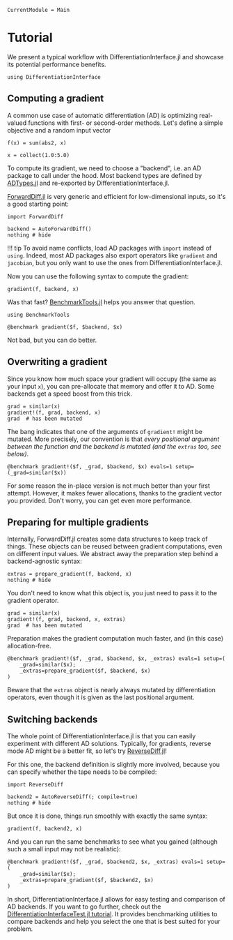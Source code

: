 ```@meta
CurrentModule = Main
```

# Tutorial

We present a typical workflow with DifferentiationInterface.jl and showcase its potential performance benefits.

```@example tuto
using DifferentiationInterface
```

## Computing a gradient

A common use case of automatic differentiation (AD) is optimizing real-valued functions with first- or second-order methods.
Let's define a simple objective and a random input vector

```@example tuto
f(x) = sum(abs2, x)

x = collect(1.0:5.0)
```

To compute its gradient, we need to choose a "backend", i.e. an AD package to call under the hood.
Most backend types are defined by [ADTypes.jl](https://github.com/SciML/ADTypes.jl) and re-exported by DifferentiationInterface.jl.

[ForwardDiff.jl](https://github.com/JuliaDiff/ForwardDiff.jl) is very generic and efficient for low-dimensional inputs, so it's a good starting point:

```@example tuto
import ForwardDiff

backend = AutoForwardDiff()
nothing # hide
```

!!! tip
    To avoid name conflicts, load AD packages with `import` instead of `using`.
    Indeed, most AD packages also export operators like `gradient` and `jacobian`, but you only want to use the ones from DifferentiationInterface.jl.

Now you can use the following syntax to compute the gradient:

```@example tuto
gradient(f, backend, x)
```

Was that fast?
[BenchmarkTools.jl](https://github.com/JuliaCI/BenchmarkTools.jl) helps you answer that question.

```@example tuto
using BenchmarkTools

@benchmark gradient($f, $backend, $x)
```

Not bad, but you can do better.

## Overwriting a gradient

Since you know how much space your gradient will occupy (the same as your input `x`), you can pre-allocate that memory and offer it to AD.
Some backends get a speed boost from this trick.

```@example tuto
grad = similar(x)
gradient!(f, grad, backend, x)
grad  # has been mutated
```

The bang indicates that one of the arguments of `gradient!` might be mutated.
More precisely, our convention is that _every positional argument between the function and the backend is mutated (and the `extras` too, see below)_.

```@example tuto
@benchmark gradient!($f, _grad, $backend, $x) evals=1 setup=(_grad=similar($x))
```

For some reason the in-place version is not much better than your first attempt.
However, it makes fewer allocations, thanks to the gradient vector you provided.
Don't worry, you can get even more performance.

## Preparing for multiple gradients

Internally, ForwardDiff.jl creates some data structures to keep track of things.
These objects can be reused between gradient computations, even on different input values.
We abstract away the preparation step behind a backend-agnostic syntax:

```@example tuto
extras = prepare_gradient(f, backend, x)
nothing # hide
```

You don't need to know what this object is, you just need to pass it to the gradient operator.

```@example tuto
grad = similar(x)
gradient!(f, grad, backend, x, extras)
grad  # has been mutated
```

Preparation makes the gradient computation much faster, and (in this case) allocation-free.

```@example tuto
@benchmark gradient!($f, _grad, $backend, $x, _extras) evals=1 setup=(
    _grad=similar($x);
    _extras=prepare_gradient($f, $backend, $x)
)
```

Beware that the `extras` object is nearly always mutated by differentiation operators, even though it is given as the last positional argument.

## Switching backends

The whole point of DifferentiationInterface.jl is that you can easily experiment with different AD solutions.
Typically, for gradients, reverse mode AD might be a better fit, so let's try [ReverseDiff.jl](https://github.com/JuliaDiff/ReverseDiff.jl)!

For this one, the backend definition is slightly more involved, because you can specify whether the tape needs to be compiled:

```@example tuto
import ReverseDiff

backend2 = AutoReverseDiff(; compile=true)
nothing # hide
```

But once it is done, things run smoothly with exactly the same syntax:

```@example tuto
gradient(f, backend2, x)
```

And you can run the same benchmarks to see what you gained (although such a small input may not be realistic):

```@example tuto
@benchmark gradient!($f, _grad, $backend2, $x, _extras) evals=1 setup=(
    _grad=similar($x);
    _extras=prepare_gradient($f, $backend2, $x)
)
```

In short, DifferentiationInterface.jl allows for easy testing and comparison of AD backends.
If you want to go further, check out the [DifferentiationInterfaceTest.jl tutorial](https://gdalle.github.io/DifferentiationInterface.jl/DifferentiationInterfaceTest/dev/tutorial/).
It provides benchmarking utilities to compare backends and help you select the one that is best suited for your problem.
